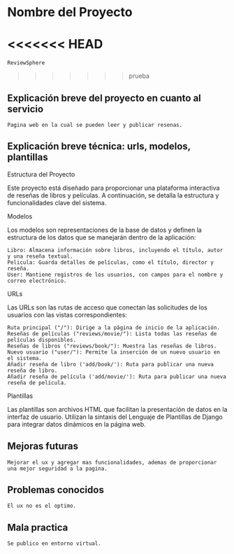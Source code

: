 # Nombre del Proyecto

# <<<<<<< HEAD

    ReviewSphere

> > > > > > > prueba

## Explicación breve del proyecto en cuanto al servicio

    Pagina web en la cual se pueden leer y publicar resenas.

## Explicación breve técnica: urls, modelos, plantillas

Estructura del Proyecto

Este proyecto está diseñado para proporcionar una plataforma interactiva de reseñas de libros y películas. A continuación, se detalla la estructura y funcionalidades clave del sistema.

Modelos

Los modelos son representaciones de la base de datos y definen la estructura de los datos que se manejarán dentro de la aplicación:

    Libro: Almacena información sobre libros, incluyendo el título, autor y una reseña textual.
    Pelicula: Guarda detalles de películas, como el título, director y reseña.
    User: Mantiene registros de los usuarios, con campos para el nombre y correo electrónico.

URLs

Las URLs son las rutas de acceso que conectan las solicitudes de los usuarios con las vistas correspondientes:

    Ruta principal ("/"): Dirige a la página de inicio de la aplicación.
    Reseñas de películas ("reviews/movie/"): Lista todas las reseñas de películas disponibles.
    Reseñas de libros ("reviews/book/"): Muestra las reseñas de libros.
    Nuevo usuario ("user/"): Permite la inserción de un nuevo usuario en el sistema.
    Añadir reseña de libro ('add/book/'): Ruta para publicar una nueva reseña de libro.
    Añadir reseña de película ('add/movie/'): Ruta para publicar una nueva reseña de película.

Plantillas

Las plantillas son archivos HTML que facilitan la presentación de datos en la interfaz de usuario. Utilizan la sintaxis del Lenguaje de Plantillas de Django para integrar datos dinámicos en la página web.

## Mejoras futuras

    Mejorar el ux y agregar mas funcionalidades, ademas de proporcionar una mejor seguridad a la pagina.

## Problemas conocidos

    El ux no es el optimo.

## Mala practica

    Se publico en entorno virtual.
